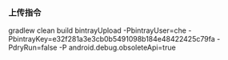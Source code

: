 ### 上传指令
gradlew clean build bintrayUpload -PbintrayUser=che -PbintrayKey=e32f281a3e3cb0b5491098b184e48422425c79fa -PdryRun=false -P
android.debug.obsoleteApi=true
